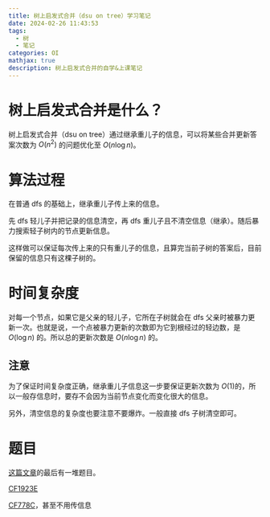 ```yaml
---
title: 树上启发式合并（dsu on tree）学习笔记
date: 2024-02-26 11:43:53
tags:
  - 树
  - 笔记
categories: OI
mathjax: true
description: 树上启发式合并的自学&上课笔记
---
```


# 树上启发式合并是什么？

树上启发式合并（dsu on tree）通过继承重儿子的信息，可以将某些合并更新答案次数为 $O(n^2)$ 的问题优化至 $O(n \log n)$。

# 算法过程

在普通 dfs 的基础上，继承重儿子传上来的信息。

先 dfs 轻儿子并把记录的信息清空，再 dfs 重儿子且不清空信息（继承）。随后暴力搜索轻子树内的节点更新信息。

这样做可以保证每次传上来的只有重儿子的信息，且算完当前子树的答案后，目前保留的信息只有这棵子树的。

# 时间复杂度

对每一个节点，如果它是父亲的轻儿子，它所在子树就会在 dfs 父亲时被暴力更新一次。也就是说，一个点被暴力更新的次数即为它到根经过的轻边数，是 $O(\log n)$ 的。所以总的更新次数是 $O(n \log n)$ 的。

## 注意

为了保证时间复杂度正确，继承重儿子信息这一步要保证更新次数为 $O(1)$的，所以一般存信息时，要存不会因为当前节点变化而变化很大的信息。

另外，清空信息的复杂度也要注意不要爆炸。一般直接 dfs 子树清空即可。

# 题目

[这篇文章](https://codeforces.com/blog/entry/44351)的最后有一堆题目。

[CF1923E](https://codeforces.com/contest/1923/problem/E)

[CF778C](https://codeforces.com/problemset/problem/778/C)，甚至不用传信息